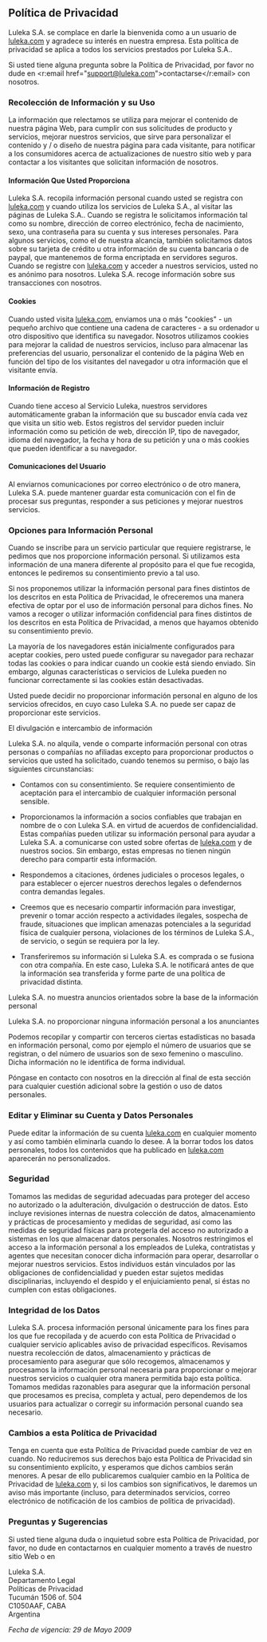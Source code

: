 ## Política de Privacidad

Luleka S.A. se complace en darle la bienvenida como a un usuario de [luleka.com](/) y agradece su interés en nuestra empresa. Esta política de privacidad se aplica a todos los servicios prestados por Luleka S.A.. 

Si usted tiene alguna pregunta sobre la Política de Privacidad, por favor no dude en <r:email href="support@luleka.com">contactarse</r:email> con nosotros. 

### Recolección de Información y su Uso

La información que relectamos se utiliza para mejorar el contenido de nuestra página Web, para cumplir con sus solicitudes de producto y servicios, mejorar nuestros servicios, que sirve para personalizar el contenido y / o diseño de nuestra página para cada visitante, para notificar a los consumidores acerca de actualizaciones de nuestro sitio web y para contactar a los visitantes que solicitan información de nosotros. 

#### Información Que Usted Proporciona

Luleka S.A. recopila información personal cuando usted se registra con [luleka.com](/) y cuando utiliza los servicios de Luleka S.A., al visitar las páginas de Luleka S.A.. Cuando se registra le solicitamos información tal como su nombre, dirección de correo electrónico, fecha de nacimiento, sexo, una contraseña para su cuenta y sus intereses personales. Para algunos servicios, como el de nuestra alcancía, también solicitamos datos sobre su tarjeta de crédito u otra información de su cuenta bancaria o de paypal, que mantenemos de forma encriptada en servidores seguros. Cuando se registre con [luleka.com](/) y acceder a nuestros servicios, usted no es anónimo para nosotros. Luleka S.A. recoge información sobre sus transacciones con nosotros. 

#### Cookies 

Cuando usted visita [luleka.com](/), enviamos una o más "cookies" - un pequeño archivo que contiene una cadena de caracteres - a su ordenador u otro dispositivo que identifica su navegador. Nosotros utilizamos cookies para mejorar la calidad de nuestros servicios, incluso para almacenar las preferencias del usuario, personalizar el contenido de la página Web en función del tipo de los visitantes del navegador u otra información que el visitante envía. 

#### Información de Registro

Cuando tiene acceso al Servicio Luleka, nuestros servidores automáticamente graban la información que su buscador envía cada vez que visita un sitio web. Estos registros del servidor pueden incluir información como su petición de web, dirección IP, tipo de navegador, idioma del navegador, la fecha y hora de su petición y una o más cookies que pueden identificar a su navegador. 

#### Comunicaciones del Usuario 

Al enviarnos comunicaciones por correo electrónico o de otro manera, Luleka S.A. puede mantener guardar esta comunicación con el fin de procesar sus preguntas, responder a sus peticiones y mejorar nuestros servicios. 

### Opciones para Información Personal 

Cuando se inscribe para un servicio particular que requiere registrarse, le pedimos que nos proporcione información personal. Si utilizamos esta información de una manera diferente al propósito para el que fue recogida, entonces le pediremos su consentimiento previo a tal uso. 

Si nos proponemos utilizar la información personal para fines distintos de los descritos en esta Política de Privacidad, le ofreceremos una manera efectiva de optar por el uso de información personal para dichos fines. No vamos a recoger o utilizar información confidencial para fines distintos de los descritos en esta Política de Privacidad, a menos que hayamos obtenido su consentimiento previo. 

La mayoría de los navegadores están inicialmente configurados para aceptar cookies, pero usted puede configurar su navegador para rechazar todas las cookies o para indicar cuando un cookie está siendo enviado. Sin embargo, algunas características o servicios de Luleka pueden no funcionar correctamente si las cookies están desactivadas. 

Usted puede decidir no proporcionar información personal en alguno de los servicios ofrecidos, en cuyo caso Luleka S.A. no puede ser capaz de proporcionar este servicios. 

El divulgación e intercambio de información 

Luleka S.A. no alquila, vende o comparte información personal con otras personas o compañías no afiliadas excepto para proporcionar productos o servicios que usted ha solicitado, cuando tenemos su permiso, o bajo las siguientes circunstancias: 

* Contamos con su consentimiento. Se requiere consentimiento de aceptación para el intercambio de cualquier información personal sensible.

* Proporcionamos la información a socios confiables que trabajan en nombre de o con Luleka S.A. en virtud de acuerdos de confidencialidad. Estas compañías pueden utilizar su información personal para ayudar a Luleka S.A. a comunicarse con usted sobre ofertas de [luleka.com](/) y de nuestros socios. Sin embargo, estas empresas no tienen ningún derecho para compartir esta información. 

* Respondemos a citaciones, órdenes judiciales o procesos legales, o para establecer o ejercer nuestros derechos legales o defendernos contra demandas legales. 

* Creemos que es necesario compartir información para investigar, prevenir o tomar acción respecto a actividades ilegales, sospecha de fraude, situaciones que implican amenazas potenciales a la seguridad física de cualquier persona, violaciones de los términos de Luleka S.A., de servicio, o según se requiera por la ley. 

* Transferiremos su información  si Luleka S.A. es comprada o se fusiona con otra compañía. En este caso, Luleka S.A. le notificará antes de que la información sea transferida y forme parte de una política de privacidad distinta. 

Luleka S.A. no muestra anuncios orientados sobre la base de la información personal 

Luleka S.A. no proporcionar ninguna información personal a los anunciantes 

Podemos recopilar y compartir con terceros ciertas estadísticas no basada en información personal, como por ejemplo el número de usuarios que se registran, o del número de usuarios son de sexo femenino o masculino. Dicha información no le identifica de forma individual. 

Póngase en contacto con nosotros en la dirección al final de esta sección para cualquier cuestión adicional sobre la gestión o uso de datos personales. 

### Editar y Eliminar su Cuenta y Datos Personales 

Puede editar la información de su cuenta [luleka.com](/) en cualquier momento y así como también eliminarla cuando lo desee. A la borrar todos los datos personales, todos los contenidos que ha publicado en [luleka.com](/) aparecerán no personalizados. 

### Seguridad 

Tomamos las medidas de seguridad adecuadas para proteger del acceso no autorizado o la adulteración, divulgación o destrucción de datos. Esto incluye revisiones internas de nuestra colección de datos, almacenamiento y prácticas de procesamiento y medidas de seguridad, así como las medidas de seguridad físicas para protegerla del acceso no autorizado a sistemas en los que almacenar datos personales. Nosotros restringimos el acceso a la información personal a los empleados de Luleka, contratistas y agentes que necesitan conocer dicha información para operar, desarrollar o mejorar nuestros servicios. Estos individuos están vinculados por las obligaciones de confidencialidad y pueden estar sujetos medidas  disciplinarias, incluyendo el despido y el enjuiciamiento penal, si éstas no cumplen con estas obligaciones. 

### Integridad de los Datos 

Luleka S.A. procesa información personal únicamente para los fines para los que fue recopilada y de acuerdo con esta Política de Privacidad o cualquier servicio aplicables aviso de privacidad específicos. Revisamos nuestra recolección de datos, almacenamiento y prácticas de procesamiento para asegurar que sólo recogemos, almacenamos y procesamos la información personal necesaria para proporcionar o mejorar nuestros servicios o cualquier otra manera permitida bajo esta política. Tomamos medidas razonables para asegurar que la información personal que procesamos es precisa, completa y actual, pero dependemos de los usuarios para actualizar o corregir su información personal cuando sea necesario. 

### Cambios a esta Política de Privacidad 

Tenga en cuenta que esta Política de Privacidad puede cambiar de vez en cuando. No reduciremos sus derechos bajo esta Política de Privacidad sin su consentimiento explícito, y esperamos que dichos cambios serán menores. A pesar de ello publicaremos cualquier cambio en la Política de Privacidad de [luleka.com](/) y, si los cambios son significativos, le daremos un aviso más importante (incluso, para determinados servicios, correo electrónico de notificación de los cambios de política de privacidad). 

### Preguntas y Sugerencias 

Si usted tiene alguna duda o inquietud sobre esta Política de Privacidad, por favor, no dude en contactarnos en cualquier momento a través de nuestro sitio Web o en 

Luleka S.A.<br/>
Departamento Legal<br/>
Políticas de Privacidad<br/>
Tucumán 1506 of. 504<br/>
C1050AAF, CABA<br/>
Argentina<br/>

*Fecha de vigencia: 29 de Mayo 2009*


